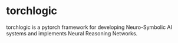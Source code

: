 # torchlogic
torchlogic is a pytorch framework for developing Neuro-Symbolic AI systems and implements Neural Reasoning Networks.
